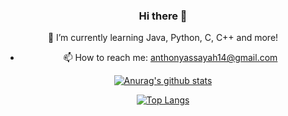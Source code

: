 <div align="center">

### Hi there 👋
 


 🌱 I’m currently learning Java, Python, C, C++ and more!

- 📫 How to reach me: anthonyassayah14@gmail.com

[![Anurag's github stats](https://github-readme-stats.vercel.app/api?username=AnthonyAssayah&show_icons=true&theme=vue-dark&line_height=20)](https://github.com/anuraghazra/github-readme-stats)

[![Top Langs](https://github-readme-stats.vercel.app/api/top-langs/?username=AnthonyAssayah&layout=compact&theme=vue-dark)](https://github.com/nerya0001/github-readme-stats)



 
 </div>
